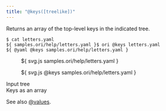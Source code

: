 ```yaml
---
title: "@keys([treelike])"
---
```


Returns an array of the top-level keys in the indicated tree.

```console
$ cat letters.yaml
${ samples.ori/help/letters.yaml }$ ori @keys letters.yaml
${ @yaml @keys samples.ori/help/letters.yaml }
```

<div class="sideBySide">
  <figure>
    ${ svg.js samples.ori/help/letters.yaml }
  </figure>
  <figure>
    ${ svg.js @keys samples.ori/help/letters.yaml }
  </figure>
  <figcaption>Input tree</figcaption>
  <figcaption>Keys as an array</figcaption>
</div>

See also [@values](@values.html).
